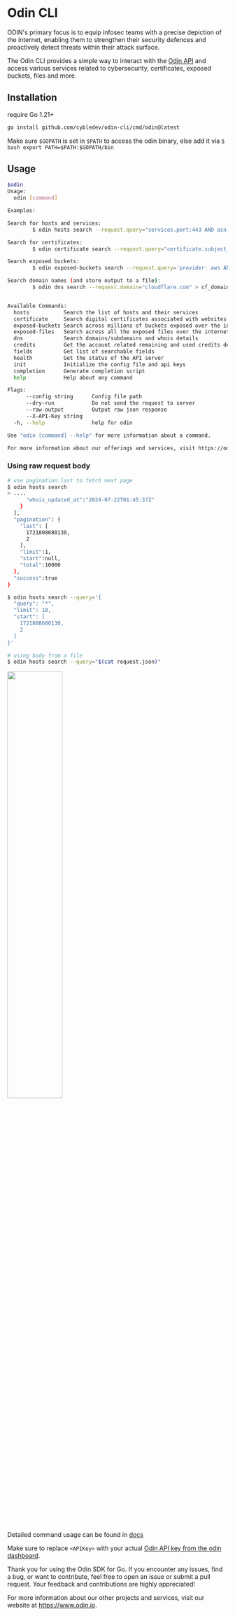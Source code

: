 # Odin CLI

ODIN's primary focus is to equip infosec teams with a precise depiction of the internet, enabling them to strengthen their security defences and proactively detect threats within their attack surface.

The Odin CLI provides a simple way to interact with the [Odin API](https://odin.io/docs/api) and access various services related to cybersecurity, certificates, exposed buckets, files and more.

## Installation

require Go 1.21+

```bash
go install github.com/cybledev/odin-cli/cmd/odin@latest
```

Make sure `$GOPATH` is set in `$PATH` to access the odin binary, else add it via `$ bash export PATH=$PATH:$GOPATH/bin`

## Usage

```bash
$odin
Usage:
  odin [command]

Examples:

Search for hosts and services:
        $ odin hosts search --request.query="services.port:443 AND asn.number:AS13335" --X-API-Key=<API-Key>

Search for certificates:
        $ odin certificate search --request.query="certificate.subject_alt_name.dns_names:'cloudflare.com' AND certificate.validity.not_after:'2024-09-20T18:19:24'"

Search exposed buckets:
        $ odin exposed-buckets search --request.query='provider: aws AND file_cat_count.src: [10 TO *]' --request.sort_by="ins_at"  --request.sort_dir="desc"

Search domain names (and store output to a file):
        $ odin dns search --request.domain="cloudflare.com" > cf_domains.txt


Available Commands:
  hosts           Search the list of hosts and their services
  certificate     Search digital certificates associated with websites or online services
  exposed-buckets Search across millions of buckets exposed over the internet
  exposed-files   Search across all the exposed files over the internet
  dns             Search domains/subdomains and whois details
  credits         Get the account related remaining and used credits details
  fields          Get list of searchable fields
  health          Get the status of the API server
  init            Initialize the config file and api keys
  completion      Generate completion script
  help            Help about any command

Flags:
      --config string      Config file path
      --dry-run            Do not send the request to server
      --raw-output         Output raw json response
      --X-API-Key string
  -h, --help               help for odin

Use "odin [command] --help" for more information about a command.

For more information about our offerings and services, visit https://odin.io
```

### Using raw request body

```bash
# use pagination.last to fetch next page
$ odin hosts search
> ....
      "whois_updated_at":"2024-07-22T01:45:37Z"
    }
  ],
  "pagination": {
    "last": [
      1721808680130,
      2
    ],
    "limit":1,
    "start":null,
    "total":10000
  },
  "success":true
}

$ odin hosts search --query='{
  "query": "*",
  "limit": 10,
  "start": [
    1721808680130,
    2
  ]
}'

# using body from a file
$ odin hosts search --query="$(cat request.json)"
```

[<img src="https://github.com/user-attachments/assets/e5e30aeb-3a7a-4f8d-bdbb-443da32fba52" width="50%">](https://github.com/user-attachments/assets/cbc3f6c2-3cfa-4b1d-8ea1-2fa2e3c7c4e0 "Demo Video")

Detailed command usage can be found in [docs](https://github.com/cybledev/odin-cli/tree/main/docs/odin.md)

Make sure to replace `<APIKey>` with your actual [Odin API key from the odin dashboard](https://odin.io/account/profile/api-keys).

Thank you for using the Odin SDK for Go. If you encounter any issues, find a bug, or want to contribute, feel free to open an issue or submit a pull request. Your feedback and contributions are highly appreciated!

For more information about our other projects and services, visit our website at <https://www.odin.io>.
